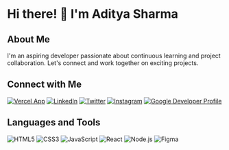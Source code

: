 # Hi there! 👋 I'm Aditya Sharma

## About Me
I'm an aspiring developer passionate about continuous learning and project collaboration. Let's connect and work together on exciting projects.

## Connect with Me
[![Vercel App](https://img.shields.io/badge/Vercel%20App-adisbio-brightgreen?style=flat-square&logo=vercel&logoColor=white)](https://adisbio.vercel.app)
[![LinkedIn](https://img.shields.io/badge/LinkedIn-aditya--sharma-blue?style=flat-square&logo=linkedin)](https://linkedin.com/in/aditya-sharma-334528296)
[![Twitter](https://img.shields.io/badge/Twitter-adityas47782205-blue?style=flat-square&logo=twitter)](https://twitter.com/adityas47782205)
[![Instagram](https://img.shields.io/badge/Instagram-adi__sharma__2003-blue?style=flat-square&logo=instagram)](https://instagram.com/adi_sharma_2003)
[![Google Developer Profile](https://img.shields.io/badge/Google%20Developer%20Profile-Adisha-yellow?style=flat-square&logo=google&logoColor=white)](https://g.dev/Adisha)

## Languages and Tools
![HTML5](https://img.shields.io/badge/-HTML5-E34F26?style=flat-square&logo=html5&logoColor=ffffff) ![CSS3](https://img.shields.io/badge/-CSS3-1572B6?style=flat-square&logo=css3&logoColor=ffffff) ![JavaScript](https://img.shields.io/badge/-JavaScript-F7DF1E?style=flat-square&logo=javascript&logoColor=black) ![React](https://img.shields.io/badge/-React-61DAFB?style=flat-square&logo=react&logoColor=ffffff) ![Node.js](https://img.shields.io/badge/-Node.js-339933?style=flat-square&logo=nodejs&logoColor=ffffff) ![Figma](https://img.shields.io/badge/-Figma-F24E1E?style=flat-square&logo=figma&logoColor=white)
